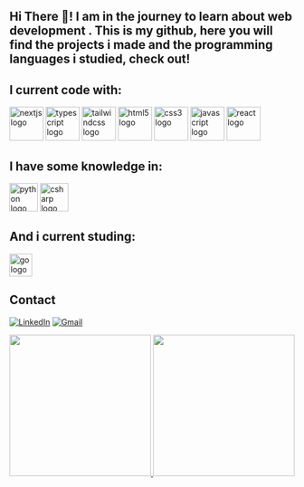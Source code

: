 <h2 align="left" >Hi There 👋! I am in the journey to learn about web development . This is my github, here you will find the projects i made and the programming languages i studied, check out!</h2>

## I current code with:
<div align="left">
  <img src="https://cdn.jsdelivr.net/gh/devicons/devicon@latest/icons/nextjs/nextjs-original.svg" height="60" alt="nextjs logo"/>
  <img src="https://cdn.jsdelivr.net/gh/devicons/devicon/icons/typescript/typescript-original.svg" height="60" alt="typescript logo"/>
  <img src="https://cdn.jsdelivr.net/gh/devicons/devicon@latest/icons/tailwindcss/tailwindcss-original.svg" height="60" alt="tailwindcss logo"/>
  <img src="https://cdn.jsdelivr.net/gh/devicons/devicon/icons/html5/html5-original.svg" height="60" alt="html5 logo"/>
  <img src="https://cdn.jsdelivr.net/gh/devicons/devicon/icons/css3/css3-original.svg" height="60" alt="css3 logo"/>  
  <img src="https://cdn.jsdelivr.net/gh/devicons/devicon/icons/javascript/javascript-original.svg" height="60" alt="javascript logo"/> 
  <img src="https://cdn.jsdelivr.net/gh/devicons/devicon/icons/react/react-original.svg" height="60" alt="react logo"/>  
</div>

## I have some knowledge in:
<div align="left" >
  <img src="https://cdn.jsdelivr.net/gh/devicons/devicon/icons/python/python-original.svg" height="50" alt="python logo"/> 
  <img src="https://cdn.jsdelivr.net/gh/devicons/devicon@latest/icons/csharp/csharp-original.svg" height="50" alt="csharp logo" />
</div>

## And i current studing:
<div align="left" >
  <img src="https://cdn.jsdelivr.net/gh/devicons/devicon@latest/icons/go/go-original-wordmark.svg" height="40" alt="go logo" />
</div>

## Contact

[![LinkedIn](https://img.shields.io/badge/LinkedIn-000?style=for-the-badge&logo=linkedin&logoColor=0E76A8)](https://www.linkedin.com/in/lucas-andrade-53303419b/)
[![Gmail](https://img.shields.io/badge/Gmail-D14836?style=for-the-badge&logo=gmail&logoColor=white)](mailto:lucas.n.andrade03@gmail.com/)

<div>
<a href="https://github.com/jacksxx">
<img loading="lazy" height="250em" src="https://github-readme-stats.vercel.app/api/top-langs/?username=jacksxx&layout=donut&langs_count=7&theme=monokai"/>
<img loading="lazy" height="250em" src="https://github-readme-stats.vercel.app/api?username=jacksxx&show_icons=true&theme=dracula&include_all_commits=true&count_private=true"/>
</div>
